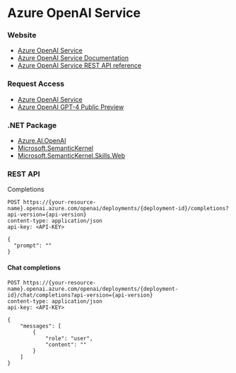 # Azure OpenAI Service

### Website
* [Azure OpenAI Service](https://azure.microsoft.com/en-us/products/cognitive-services/openai-service)
* [Azure OpenAI Service Documentation](https://learn.microsoft.com/en-us/azure/cognitive-services/openai)
* [Azure OpenAI Service REST API reference](https://learn.microsoft.com/en-us/azure/cognitive-services/openai/reference)

### Request Access
* [Azure OpenAI Service](https://aka.ms/oai/access)
* [Azure OpenAI GPT-4 Public Preview](https://aka.ms/oai/get-gpt4)

### .NET Package
* [Azure.AI.OpenAI ](https://www.nuget.org/packages/Azure.AI.OpenAI)
* [Microsoft.SemanticKernel](https://www.nuget.org/packages/Microsoft.SemanticKernel)
* [Microsoft.SemanticKernel.Skills.Web](https://www.nuget.org/packages/Microsoft.SemanticKernel.Skills.Web)

### REST API
Completions
```http
POST https://{your-resource-name}.openai.azure.com/openai/deployments/{deployment-id}/completions?api-version={api-version}
content-type: application/json
api-key: <API-KEY>

{
  "prompt": ""
}
```

#### Chat completions
```http
POST https://{your-resource-name}.openai.azure.com/openai/deployments/{deployment-id}/chat/completions?api-version={api-version}
content-type: application/json
api-key: <API-KEY>

{
    "messages": [
        {
            "role": "user", 
            "content": ""
        }
    ]
}
```